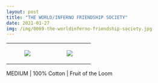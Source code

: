 ```yaml
---
layout: post
title: "THE WORLD/INFERNO FRIENDSHIP SOCIETY"
date: 2021-01-27
img: /img/0069-the-worldinferno-friendship-society.jpg
---
```




<table style="width:100%;"><tr><td style="vertical-align:top;">
      <figure class="tmblr-full" data-orig-height="2048" data-orig-width="1365" data-orig-src="https://concertshirts.netlify.app/shirts/0069/0069-01.jpg"><img src="https://64.media.tumblr.com/ec151f7c6dd904653b14ba30578f42ca/c52130329df68350-e7/s540x810/233914e683e9dd843e586d852c746025d2fd5b79.jpg" data-orig-height="2048" data-orig-width="1365" data-orig-src="https://concertshirts.netlify.app/shirts/0069/0069-01.jpg"/></figure></td>
    <td style="vertical-align:top;">
      <figure class="tmblr-full" data-orig-height="2048" data-orig-width="1365" data-orig-src="https://concertshirts.netlify.app/shirts/0069/0069-02.jpg"><img src="https://64.media.tumblr.com/cce1bd4de0796c71a841b17bfc3a315d/c52130329df68350-51/s540x810/e79112b4d046396f2daff3f215cce9e6a0b97818.jpg" data-orig-height="2048" data-orig-width="1365" data-orig-src="https://concertshirts.netlify.app/shirts/0069/0069-02.jpg"/></figure></td>
  </tr></table><p>
  MEDIUM | 100% Cotton | Fruit of the Loom
</p>
